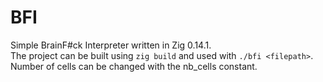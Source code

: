 # BFI

Simple BrainF#ck Interpreter written in Zig 0.14.1.<br />
The project can be built using `zig build` and used with `./bfi <filepath>`.<br />
Number of cells can be changed with the nb\_cells constant.
